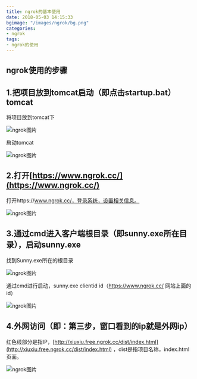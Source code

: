 ```yaml
---
title: ngrok的基本使用
date: 2018-05-03 14:15:33
bgimage: "/images/ngrok/bg.png"
categories:
- ngrok
tags:
- ngrok的使用
---
```

## ngrok使用的步骤
## 1.把项目放到tomcat启动（即点击startup.bat）tomcat
将项目放到tomcat下

![ngrok图片](/images/ngrok/1.png)

启动tomcat

![ngrok图片](/images/ngrok/2.png)

## 2.打开[https://www.ngrok.cc/](https://www.ngrok.cc/)
打开https://www.ngrok.cc/，登录系统，设置相关信息。

![ngrok图片](/images/ngrok/3.png)

## 3.通过cmd进入客户端根目录（即sunny.exe所在目录），启动sunny.exe
找到Sunny.exe所在的根目录

![ngrok图片](/images/ngrok/4.png)

通过cmd进行启动，sunny.exe clientid id（https://www.ngrok.cc/ 网站上面的id）

![ngrok图片](/images/ngrok/5.png)

## 4.外网访问（即：第三步，窗口看到的ip就是外网ip）
红色线部分是指IP，[http://xiuxiu.free.ngrok.cc/dist/index.html](http://xiuxiu.free.ngrok.cc/dist/index.html) ，dist是指项目名称，index.html页面。

![ngrok图片](/images/ngrok/6.png)






